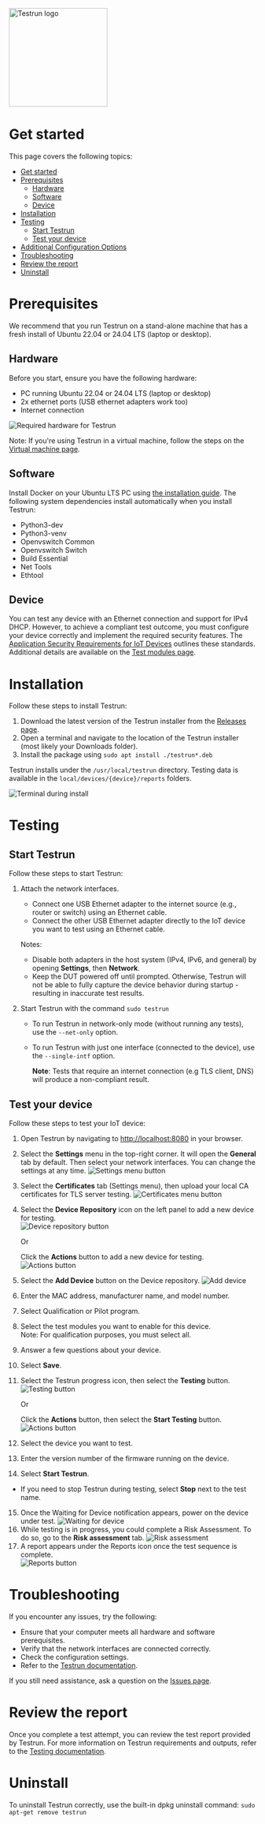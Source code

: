 <img width="200" alt="Testrun logo" src="https://user-images.githubusercontent.com/7399056/221927867-4190a4e8-a571-4e40-9c2b-65780ad9264c.png" alt="Testrun">

# Get started

This page covers the following topics:

- [Get started](#get-started)
- [Prerequisites](#prerequisites)
  - [Hardware](#hardware)
  - [Software](#software)
  - [Device](#device)
- [Installation](#installation)
- [Testing](#testing)
  - [Start Testrun](#start-testrun)
  - [Test your device](#test-your-device)
- [Additional Configuration Options](/docs/additional_config.md)
- [Troubleshooting](#troubleshooting)
- [Review the report](#review-the-report)
- [Uninstall](#uninstall)

# Prerequisites

We recommend that you run Testrun on a stand-alone machine that has a fresh install of Ubuntu 22.04 or 24.04 LTS (laptop or desktop).

## Hardware

Before you start, ensure you have the following hardware:

-  PC running Ubuntu 22.04 or 24.04 LTS (laptop or desktop)
-  2x ethernet ports (USB ethernet adapters work too)
-  Internet connection

![Required hardware for Testrun](/docs/ui/getstarted--2dn8vrzsspe.png)

Note: If you're using Testrun in a virtual machine, follow the steps on the [Virtual machine page](/docs/virtual_machine.md).

## Software

Install Docker on your Ubuntu LTS PC using [the installation guide](https://docs.docker.com/engine/install/ubuntu/#install-using-the-repository). The following system dependencies install automatically when you install Testrun:

-  Python3-dev
-  Python3-venv
-  Openvswitch Common
-  Openvswitch Switch
-  Build Essential
-  Net Tools
-  Ethtool

## Device

You can test any device with an Ethernet connection and support for IPv4 DHCP. However, to achieve a compliant test outcome, you must configure your device correctly and implement the required security features. The [Application Security Requirements for IoT Devices](https://partner-security.withgoogle.com/docs/iot_requirements) outlines these standards. Additional details are available on the [Test modules page](/docs/test/modules.md).

# Installation

Follow these steps to install Testrun:

1. Download the latest version of the Testrun installer from the [Releases page](https://github.com/google/testrun/releases).
2. Open a terminal and navigate to the location of the Testrun installer (most likely your Downloads folder).
3. Install the package using `sudo apt install ./testrun*.deb`

Testrun installs under the `/usr/local/testrun` directory. Testing data is available in the `local/devices/{device}/reports` folders.

![Terminal during install](/docs/setup/install.gif)

# Testing

## Start Testrun

Follow these steps to start Testrun:
1. Attach the network interfaces.
    -  Connect one USB Ethernet adapter to the internet source (e.g., router or switch) using an Ethernet cable.
    -  Connect the other USB Ethernet adapter directly to the IoT device you want to test using an Ethernet cable.

    Notes:
    
    -  Disable both adapters in the host system (IPv4, IPv6, and general) by opening **Settings**, then **Network**.
    -  Keep the DUT powered off until prompted. Otherwise, Testrun will not be able to fully capture the device behavior during startup - resulting in inaccurate test results.

1. Start Testrun with the command `sudo testrun`
    -  To run Testrun in network-only mode (without running any tests), use the `--net-only` option.
    -  To run Testrun with just one interface (connected to the device), use the `--single-intf` option.
    
          **Note**: Tests that require an internet connection (e.g TLS client, DNS) will produce a non-compliant result.

## Test your device

Follow these steps to test your IoT device:

1. Open Testrun by navigating  to [http://localhost:8080](http://localhost:8080/) in your browser.
2. Select the **Settings** menu in the top-right corner. It will open the **General** tab by default. Then select your network interfaces. You can change the settings at any time.
     ![Settings menu button](/docs/ui/getstarted-settings-menu.png)
3. Select  the **Certificates** tab (Settings menu), then upload your local CA certificates for TLS server testing.
     ![Certificates menu button](/docs/ui/getstarted-certificates-menu.png)
4. Select the **Device Repository** icon on the left panel to add a new device for testing.  
     ![Device repository button](/docs/ui/getstarted-device-repository.png)

    Or

    Click the **Actions** button to add a new device for testing.
   ![Actions button](/docs/ui/getstarted-actions-device.png)
5. Select the **Add Device** button on the Device repository.
   ![Add device](/docs/ui/getstarted-add-device.png)
6. Enter the MAC address, manufacturer name, and model number.
7. Select Qualification or Pilot program.
8. Select the test modules you want to enable for this device.   
Note: For qualification purposes, you must select all.
9. Answer a few questions about your device.
10. Select **Save**.
11. Select the Testrun progress icon, then select the **Testing** button.![Testing button](/docs/ui/getstarted-testing.png)

    Or

    Click the **Actions** button, then select the **Start Testing** button.
    ![Actions button](/docs/ui/getstarted-actions-testing.png)

12. Select the device you want to test.
13. Enter the version number of the firmware running on the device.
14. Select **Start Testrun**.
  -  If you need to stop Testrun during testing, select **Stop** next to the test name.
15. Once the Waiting for Device notification appears, power on the device under test.
   ![Waiting for device](/docs/ui/getstarted-waiting-for-device.png)
16. While testing is in progress, you could complete a Risk Assessment. To do so, go to the **Risk assessment** tab.
   ![Risk assessment](/docs/ui/getstarted-risk-assessment.png)
17. A report appears under the Reports icon once the test sequence is complete.  
   ![Reports button](/docs/ui/getstarted-reports.png)

# Troubleshooting

If you encounter any issues, try the following:

-  Ensure that your computer meets all hardware and software prerequisites.
-  Verify that the network interfaces are connected correctly.
-  Check the configuration settings.
-  Refer to the [Testrun documentation](/docs).

If you still need assistance, ask a question on the [Issues page](https://github.com/google/testrun/issues). 

# Review the report

Once you complete a test attempt, you can review the test report provided by Testrun. For more information on Testrun requirements and outputs, refer to the [Testing documentation](/docs/test/README.md).

# Uninstall

To uninstall Testrun correctly, use the built-in dpkg uninstall command: `sudo apt-get remove testrun`
